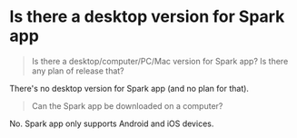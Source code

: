 # Is there a desktop version for Spark app
> Is there a desktop/computer/PC/Mac version for Spark app? Is there any plan of release that?

There's no desktop version for Spark app (and no plan for that).

> Can the Spark app be downloaded on a computer?

No. Spark app only supports Android and iOS devices.
